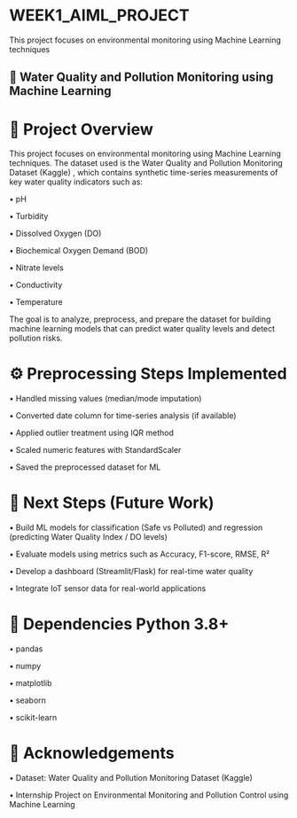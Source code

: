 # WEEK1_AIML_PROJECT
This project focuses on environmental monitoring using Machine Learning techniques

## 🌊 Water Quality and Pollution Monitoring using Machine Learning

# 📌 Project Overview

This project focuses on environmental monitoring using Machine Learning techniques. The dataset used is the Water Quality and Pollution Monitoring Dataset (Kaggle)
, which contains synthetic time-series measurements of key water quality indicators such as:

•	pH

•	Turbidity

•	Dissolved Oxygen (DO)

•	Biochemical Oxygen Demand (BOD)

•	Nitrate levels

•	Conductivity

•	Temperature

The goal is to analyze, preprocess, and prepare the dataset for building machine learning models that can predict water quality levels and detect pollution risks.

# ⚙️ Preprocessing Steps Implemented

•	Handled missing values (median/mode imputation)

•	Converted date column for time-series analysis (if available)

•	Applied outlier treatment using IQR method

•	Scaled numeric features with StandardScaler

•	Saved the preprocessed dataset for ML

# 🚀 Next Steps (Future Work)

•	Build ML models for classification (Safe vs Polluted) and regression (predicting Water Quality Index / DO levels)

•	Evaluate models using metrics such as Accuracy, F1-score, RMSE, R²

•	Develop a dashboard (Streamlit/Flask) for real-time water quality 

•	Integrate IoT sensor data for real-world applications

# 📌 Dependencies Python 3.8+

•	pandas

•	numpy

•	matplotlib

•	seaborn

•	scikit-learn

# 🙌 Acknowledgements

•	Dataset: Water Quality and Pollution Monitoring Dataset (Kaggle)

•	Internship Project on Environmental Monitoring and Pollution Control using Machine Learning







